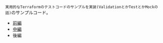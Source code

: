 `実用的なTerraformのテストコードのサンプルを実装(ValidationとかTestとかMockの話)`のサンプルコード。

- [前編](https://zenn.dev/erueru_tech/articles/f6e3985e0c7c45)
- [中編](https://zenn.dev/erueru_tech/articles/577b0bbd4f65b0)
- 後編

